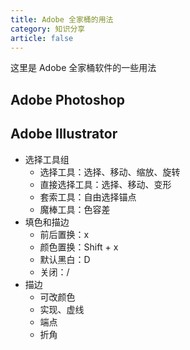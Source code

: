 ```yaml
---
title: Adobe 全家桶的用法
category: 知识分享
article: false
---
```


这里是 Adobe 全家桶软件的一些用法

## Adobe Photoshop

## Adobe Illustrator

+ 选择工具组
  + 选择工具：选择、移动、缩放、旋转
  + 直接选择工具：选择、移动、变形
  + 套索工具：自由选择锚点
  + 魔棒工具：色容差
+ 填色和描边
  + 前后置换：x
  + 颜色置换：Shift + x
  + 默认黑白：D
  + 关闭：/
+ 描边
  + 可改颜色
  + 实现、虚线
  + 端点
  + 折角

<!-- more -->